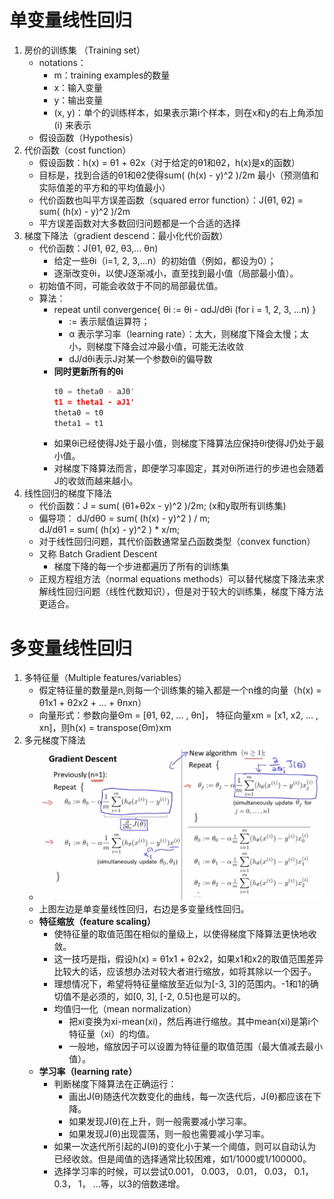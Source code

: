 # 单变量线性回归 
1. 房价的训练集 （Training set）
   + notations：
     + m：training examples的数量
     + x：输入变量
     + y：输出变量
     + (x, y)：单个的训练样本，如果表示第i个样本，则在x和y的右上角添加 (i) 来表示
   + 假设函数（Hypothesis）
2. 代价函数（cost function）
   + 假设函数：h(x) = θ1 + θ2x（对于给定的θ1和θ2，h(x)是x的函数）
   + 目标是，找到合适的θ1和θ2使得sum( (h(x) - y)^2 )/2m 最小（预测值和实际值差的平方和的平均值最小）
   + 代价函数也叫平方误差函数（squared error function）：J(θ1, θ2) = sum( (h(x) - y)^2 )/2m
   + 平方误差函数对大多数回归问题都是一个合适的选择
3. 梯度下降法（gradient descend：最小化代价函数）
   + 代价函数：J(θ1, θ2, θ3,... θn)
      + 给定一些θi（i=1, 2, 3,...n）的初始值（例如，都设为0）；
      + 逐渐改变θi，以使J逐渐减小，直至找到最小值（局部最小值）。
   + 初始值不同，可能会收敛于不同的局部最优值。
   + 算法：
      + repeat until convergence{
          θi := θi - αdJ/dθi  (for i = 1, 2, 3, ...n)
        }
         + := 表示赋值运算符；
         + α 表示学习率（learning rate）：太大，则梯度下降会太慢；太小，则梯度下降会过冲最小值，可能无法收敛
         + dJ/dθi表示J对某一个参数θi的偏导数
      + **同时更新所有的θi**  
         ```python
         t0 = theta0 - aJ0'
         t1 = theta1 - aJ1'
         theta0 = t0
         theta1 = t1
         ```
      + 如果θi已经使得J处于最小值，则梯度下降算法应保持θi使得J仍处于最小值。
      + 对梯度下降算法而言，即便学习率固定，其对θi所进行的步进也会随着J的收敛而越来越小。
4. 线性回归的梯度下降法
   + 代价函数：J = sum( (θ1+θ2x - y)^2 )/2m; (x和y取所有训练集)
   + 偏导项： dJ/dθ0 = sum( (h(x) - y)^2 ) / m;   
             dJ/dθ1 = sum( (h(x) - y)^2 ) * x/m;
   + 对于线性回归问题，其代价函数通常呈凸函数类型（convex function）
   + 又称 Batch Gradient Descent
      + 梯度下降的每一个步进都遍历了所有的训练集
   + 正规方程组方法（normal equations methods）可以替代梯度下降法来求解线性回归问题（线性代数知识），但是对于较大的训练集，梯度下降方法更适合。   
# 多变量线性回归
1. 多特征量（Multiple features/variables）
   + 假定特征量的数量是n,则每一个训练集的输入都是一个n维的向量（h(x) = θ1x1 + θ2x2 + ... + θnxn）
   + 向量形式：参数向量Θm = [θ1, θ2, ... , θn]， 特征向量xm = [x1, x2, ... , xn]，则h(x) = transpose(Θm)xm
2. 多元梯度下降法
   +  ![image](https://github.com/Ryan-Chuang/DL_IMGS/blob/master/%E6%A2%AF%E5%BA%A6%E4%B8%8B%E9%99%8D%E7%AE%97%E6%B3%95.PNG)
   + 上图左边是单变量线性回归，右边是多变量线性回归。
   + **特征缩放（feature scaling）**
      + 使特征量的取值范围在相似的量级上，以使得梯度下降算法更快地收敛。
      + 这一技巧是指，假设h(x) = θ1x1 + θ2x2，如果x1和x2的取值范围差异比较大的话，应该想办法对较大者进行缩放，如将其除以一个因子。
      + 理想情况下，希望将特征量缩放至近似为[-3, 3]的范围内。-1和1的确切值不是必须的，如[0, 3], [-2, 0.5]也是可以的。
      + 均值归一化（mean normalization）
         + 把xi变换为xi-mean(xi)，然后再进行缩放。其中mean(xi)是第i个特征量（xi）的均值。
         + 一般地，缩放因子可以设置为特征量的取值范围（最大值减去最小值）。
   + **学习率（learning rate）**
      + 判断梯度下降算法在正确运行：
         + 画出J(θ)随迭代次数变化的曲线，每一次迭代后，J(θ)都应该在下降。
         + 如果发现J(θ)在上升，则一般需要减小学习率。
         + 如果发现J(θ)出现震荡，则一般也需要减小学习率。
      + 如果一次迭代所引起的J(θ)的变化小于某一个阈值，则可以自动认为已经收敛。但是阈值的选择通常比较困难，如1/1000或1/100000。
      + 选择学习率的时候，可以尝试0.001， 0.003， 0.01， 0.03， 0.1， 0.3， 1， ...等，以3的倍数递增。

   
